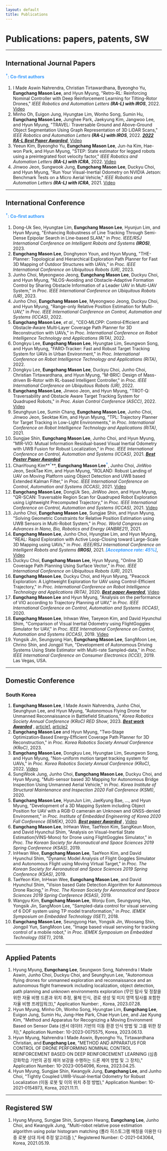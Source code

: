 ```yaml
---
layout: default
title: Publications
---
```


# Publications: papers, patents, SW

---

## International Journal Papers
#### <span style="color:#3399ff"><sup>†</sup>: Co-first authors</span>

1. I Made Aswin Nahrendra, Christian Tirtawardhana, Byeongho Yu, **Eungchang Mason Lee**, and Hyun Myung, "Retro-RL: Reinforcing Nominal Controller with Deep Reinforcement Learning for Tilting-Rotor Drones," *IEEE Robotics and Automation Letters* ***(RA-L) with IROS***, 2022. [Video](https://youtu.be/9gErD9CPq4s)
1. Minho Oh, Euigon Jung, Hyungtae Lim, Wonho Song, Sumin Hu, **Eungchang Mason Lee**, Junghee Park, Jaekyung Kim, Jangwoo Lee, and Hyun Myung, "TRAVEL: Traversable Ground and Above-Ground Object Segmentation Using Graph Representation of 3D LiDAR Scans," *IEEE Robotics and Automation Letters* ***(RA-L) with IROS***, 2022. <span style="color:#3399ff"> ***[2022 RA-L Best Paper Awarded](https://news.kaist.ac.kr/news/html/news/?mode=V&mng_no=29390)***</span>, [Video](https://youtu.be/B3CWXAsPwzU)
1. Yeeun Kim, Byeongho Yu, **Eungchang Mason Lee**, Jun-ha Kim, Hae-won Park, and Hyun Myung, "STEP: State estimator for legged robots using a preintegrated foot velocity factor," *IEEE Robotics and Automation Letters* ***(RA-L) with ICRA***, 2022. [Video](https://youtu.be/NvkI6I0nX4c)
1. Jinwoo Jeon, Sungwook Jung, **Eungchang Mason Lee**, Duckyu Choi, and Hyun Myung, "Run Your Visual-Inertial Odometry on NVIDIA Jetson: Benchmark Tests on a Micro Aerial Vehicle," *IEEE Robotics and Automation Letters* ***(RA-L) with ICRA***, 2021. [Video](https://youtu.be/nZzgyhNimLI)

---

## International Conference
#### <span style="color:#3399ff"><sup>†</sup>: Co-first authors</span>

1. Dong-Uk Seo, Hyungtae Lim, **Eungchang Mason Lee**, Hyunjun Lim, and Hyun Myung, "Enhancing Robustness of Line Tracking Through Semi-Dense Epipolar Search in Line-based SLAM," in *Proc. IEEE/RSJ International Conference on Intelligent Robots and Systems* ***(IROS)***, 2023.
1. **Eungchang Mason Lee**, Donghyeon Youn, and Hyun Myung, "THE-Planner: Topological and Hierarchical Exploration Path Planner for Fast 3D Mapping of Outdoor Structures with UAVs," in *Proc. IEEE International Conference on Ubiquitous Robots (UR)*, 2023.
1. Junho Choi, Myeongwoo Jeong, **Eungchang Mason Lee**, Duckyu Choi, and Hyun Myung, "NLOS-Avoiding and Obstacle-Adaptive Formation Control by Sharing Obstacle Information of a Leader UAV in Multi-UAV System," in *Proc. IEEE International Conference on Ubiquitous Robots (UR)*, 2023.
1. Junho Choi, **Eungchang Mason Lee**, Myeongwoo Jeong, Duckyu Choi, and Hyun Myung, "Range-only Relative Position Estimation for Multi-UAV,"
in *Proc. IEEE International Conference on Control, Automation and Systems (ICCAS)*, 2022.
1. **Eungchang Mason Lee**, *et al*., "CEO‑MLCPP: Control‑Efficient and Obstacle‑Aware Multi‑Layer Coverage Path Planner for 3D Reconstruction with UAVs,"
in *Proc. International Conference on Robot Intelligence Technology and Applications (RiTA)*, 2022.
1. Dongkyu Lee, **Eungchang Mason Lee**, Hyungtae Lim, Seungwon Song, and Hyun Myung, "FARO‑Tracker: Fast and Robust Target Tracking System for UAVs in Urban Environment," in *Proc. International Conference on Robot Intelligence Technology and Applications (RiTA)*, 2022.
1. Dongkyu Lee, **Eungchang Mason Lee**, Duckyu Choi, Junho Choi, Christian Tirtawardhana, and Hyun Myung, "M-BRIC: Design of Mass-driven Bi-Rotor with RL-based Intelligent Controller," in *Proc. IEEE International Conference on Ubiquitous Robots (UR)*, 2022.
1. **Eungchang Mason Lee**, Jinwoo Jeon, and Hyun Myung, "TROT-Q: Traversability and Obstacle Aware Target Tracking System for Quadruped Robots," in *Proc. Asian Control Conference (ASCC)*, 2022. [Video](https://youtu.be/hEQSOyfWevY)
1. Seunghyun Lee, Sumin Chang, **Eungchang Mason Lee**, Junho Choi, Jinwoo Jeon, Seoktae Kim, and Hyun Myung, "TPL: Trajectory Planner for Target Tracking in Low-Light Environments," in *Proc. International Conference on Robot Intelligence Technology and Applications (RiTA)*, 2021.
1. Sungjae Shin, **Eungchang Mason Lee**, Junho Choi, and Hyun Myung, "MIR-VIO: Mutual Information Residual-based Visual Inertial Odometry with UWB Fusion for Robust Localization," in *Proc. IEEE International Conference on Control, Automation and Systems (ICCAS)*, 2021. <span style="color:#3399ff"> ***[Best Poster Paper Awarded](http://2021.iccas.org/?page_id=988)*** </span>
1. ChanYoung Kim**<span style="color:#3399ff"><sup>†</sup></span>**, **Eungchang Mason Lee<span style="color:#3399ff"><sup>†</sup></span>**, Junho Choi, JinWoo Jeon, SeokTae Kim, and Hyun Myung, "ROLAND: Robust Landing of UAV on Moving Platform using Object Detection and UWB based Extended Kalman Filter," in *Proc. IEEE International Conference on Control, Automation and Systems (ICCAS)*, 2021. [Video](https://youtu.be/lgHbKAFs7ao)
1. **Eungchang Mason Lee**, DongUk Seo, JinWoo Jeon, and Hyun Myung, "QR-SCAN: Traversable Region Scan for Quadruped Robot Exploration using Lightweight Precomputed Trajectory," in *Proc. IEEE International Conference on Control, Automation and Systems (ICCAS)*, 2021. [Video](https://youtu.be/bz7Ig6GnC-s)
1. Junho Choi, **Eungchang Mason Lee**, Sungjae Shin, and Hyun Myung, "Solving Geometric Constraints for Relative Position Estimation using UWB Sensors in Multi-Robot System," in *Proc. World Congress on Advances in Nano, Bio, Robotics and Energy (ANBRE21)*, 2021.
1. **Eungchang Mason Lee**, Junho Choi, Hyungtae Lim, and Hyun Myung, "REAL: Rapid Exploration with Active Loop-Closing toward Large-Scale 3D Mapping using UAVs," in *Proc. IEEE/RSJ International Conference on Intelligent Robots and Systems* ***(IROS)***, 2021. <span style="color:#3399ff"> ***[Acceptance rate: 45%]***</span>, [Video](https://youtu.be/Ux6ir2_ayoY)
1. Duckyu Choi, **Eungchang Mason Lee**, Hyun Myung, "Online 3D Coverage Path Planning Using Surface Vector," in *Proc. IEEE International Conference on Ubiquitous Robots (UR)*, 2021.
1. **Eungchang Mason Lee**, Duckyu Choi, and Hyun Myung, "Peacock Exploration: A Lightweight Exploration for UAV using Control-Efficient Trajectory," in *Proc. International Conference on Robot Intelligence Technology and Applications (RiTA)*, 2020. <span style="color:#3399ff"> ***[Best paper Awarded](https://urobot.kaist.ac.kr/Announcement/?uid=153&mod=document&pageid=1)***</span>, [Video](https://youtu.be/S3XAOMek2mo)
1. **Eungchang Mason Lee** and Hyun Myung, "Analysis on the performance of VIO according to Trajectory Planning of UAV," in *Proc. IEEE International Conference on Control, Automation and Systems (ICCAS)*, 2020.
1. **Eungchang Mason Lee**, Inhwan Wee, Taeyeon Kim, and David Hyunchul Shim, "Comparison of Visual Inertial Odometry using FlightGoggles Simulator for UAV," in *Proc. IEEE International Conference on Control, Automation and Systems (ICCAS)*, 2019. [Video](https://youtu.be/XMyiNlIbDXU)
1. Yongsik Jin, Seungyong Han, **Eungchang Mason Lee**, SangMoon Lee, Chrino Shin, and Jongpil Yun, "Development of Autonomous Driving Systems Using State Estimator with Multi-rate Sampled-data," in *Proc. IEEE International Conference on Consumer Electronics (ICCE)*, 2019. Las Vegas, USA.

---

## Domestic Conference
### South Korea

1. **Eungchang Mason Lee**, I Made Aswin Nahrendra, Junho Choi, Seunghyun Lee, and Hyun Myung, "Autonomous Flying Drone for Unmanned Reconnaissance in Battlefield Situations," *Korea Robotics Society Annual Conference (KRoC) RED Show*, 2023. <span style="color:#3399ff"> ***[Best work Awarded](https://urobot.kaist.ac.kr/announcement/?uid=346&mod=document&pageid=1)*** </span>, [article1](https://www.irobotnews.com/news/articleView.html?idxno=30843), [article2](https://www.irobotnews.com/news/articleView.html?idxno=30840)
1. **Eungchang Mason Lee** and Hyun Myung, "Two‑Stage Optimization‑Based Energy‑Efficient Coverage Path Planner for 3D Reconstruction," in *Proc. Korea Robotics Society Annual Conference (KRoC)*, 2023.
1. **Eungchang Mason Lee**, Dongkyu Lee, Hyungtae Lim, Seungwon Song, and Hyun Myung, "Non-uniform motion target tracking system for UAVs," in *Proc. Korea Robotics Society Annual Conference (KRoC)*, 2022. [Video](https://youtu.be/zObqq5_M4UA)
1. SungWook Jung, Junho Choi, **Eungchang Mason Lee**, Duckyu Choi, and Hyun Myung, "Multi-sensor based 3D Mapping for Autonomous Bridge Inspection Using Unmanned Aerial Vehicle," in *Proc. Korea Institute of Structural Maintenance and Inspection 2020 Fall Conference (KSMI)*, 2020. 
1. **Eungchang Mason Lee**, HyunJun Lim, JaeKyung Bae, ..., and Hyun Myung, "Development of a 3D Mapping System including Object Position for UAV with a RGB-D camerain an Unknown and GNSS-denied Environment," in *Proc. Institute of Embedded Engineering of Korea 2020 Fall Conference (IEMEK)*, 2020. <span style="color:#3399ff"> ***[Best paper Awarded](https://urobot.kaist.ac.kr/Announcement/?pageid=2&mod=document&uid=155)*** </span>, [Video](https://youtu.be/5t-6g7UWA7o)
1. **Eungchang Mason Lee**, InHwan Wee, TaeYeon Kim, SangKeun Moon, and David Hyunchul Shim, "Analysis on Visual-Inertial State Estimation(VINS-Mono) for Drone using FlightGoggles Simulator," in *Proc. The Korean Society for Aeronautical and Space Sciences 2019 Spring Conference (KSAS)*, 2019.
1. InHwan Wee, **Eungchang Mason Lee**, TaeYeon Kim, and David Hyunchul Shim, "Dynamic Model Analysis of Flight Goggles Simulator and Autonomous Flight using Moving Virtual Target," in *Proc. The Korean Society for Aeronautical and Space Sciences 2019 Spring Conference (KSAS)*, 2019.
1. TaeYeon Kim, InHwan Wee, **Eungchang Mason Lee**, and David Hyunchul Shim, "Vision based Gate Detection Algorithm for Autonomous Drone Racing," in *Proc. The Korean Society for Aeronautical and Space Sciences 2019 Spring Conference (KSAS)*, 2019.
1. Wangyu Kim, **Eungchang Mason Lee**, Wonju Eom, Seungyong Han, Yongsik Jin, SangMoon Lee, "Sampled-data control for visual servoing of 6 DOF system using TP model transformation," in *Proc. IEMEK Symposium on Embedded Technology (ISET)*, 2018.
1. **Eungchang Mason Lee**, Seungyong Han, Yongsik Jin, Woosang Shin, Jongpil Yun, SangMoon Lee, "Image based visual servoing for tracking control of a mobile robot," in *Proc. IEMEK Symposium on Embedded Technology (ISET)*, 2018.

---

## Applied Patents

1. Hyung Myung, **Eungchang Lee**, Seungwon Song, Nahrendra I Made Aswin, Junho Choi, Duckyu Choi, and Seunghyun Lee, "Autonomous flying drones for unmanned exploration and reconnaissance and an autonomous flight framework including localization, object detection, path planning and unknown environments exploration (무인 탐사 및 정찰을 위한 자율 비행 드론과 위치 추정, 물체 인식, 경로 생성 및 미지 영역 탐사를 포함한 자율 비행 프레임워크)," Application Number: , Korea, 2023.07.28.
1. Hyun Myung, Minho Oh, Wonho Song, Hyungtae Lim, **Eungchang Lee**, Euigon Jung, Sumin Hu, Jung-Hee Park, Chae Hyun Lee, and Jae Kyung Kim, "Method and Apparatus for Recognizing a Moving Environment Based on Sensor Data (센서 데이터 기반의 이동 환경 인식 방법 및 그를 위한 장치)," Application Number: 10-2023-0075575, Korea, 2023.06.13.
1. Hyun Myung, Nahrendra I Made Aswin, Byeongho Yu, Tirtawardhana Christian, and **Eungchang Lee**, "METHOD AND APPARATUS FOR CONTROL OF DRONE PERFORMING NOMINAL CONTROL REINFORCEMENT BASED ON DEEP REINFORCEMENT LEARNING (심층 강화학습 기반의 공칭 제어 보강을 수행하는 드론 제어 방법 및 그 장치)," Application Number: 10-2023-0054096, Korea, 2023.04.25.
1. Hyun Myung, Sungjae Shin, Kwangyik Jung, **Eungchang Lee**, and Junho Choi, "Tightly Coupled UWB-Visual-Inertial Odometry for Robust Localization (이동 로봇 및 이의 위치 추정 방법)," Application Number: 10-2021-0154973, Korea, 2021.11.11.

---

## Registered SW

1. Hyung Myung, Sungjae Shin, Sungwon Hwang, **Eungchang Lee**, Junho Choi, and Kwangyik Jung, "Multi-robot relative pose estimation algorithm using polar histogram matching (폴라 히스토그램 매칭을 이용한 다중 로봇 상대 자세 추정 알고리즘 )," Registered Number: C-2021-043064, Korea, 2021.05.19.